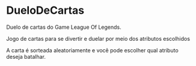 # DueloDeCartas #     

Duelo de cartas do Game League Of Legends.

Jogo de cartas para se divertir e duelar por meio dos atributos escolhidos

A carta é sorteada aleatoriamente e você pode escolher qual atributo deseja batalhar.
